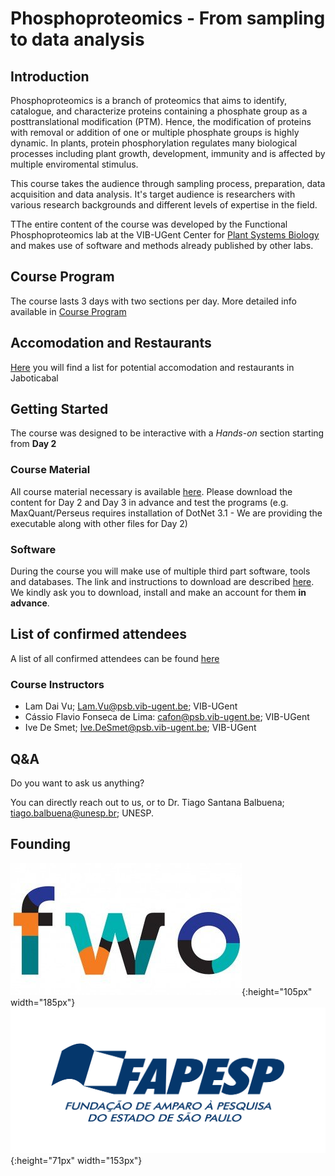 # Phosphoproteomics - From sampling to data analysis
## Introduction

Phosphoproteomics is a branch of proteomics that aims to identify, catalogue, and characterize proteins containing a phosphate group as a posttranslational modification (PTM). Hence, the modification of proteins with removal or addition of one or multiple phosphate groups is highly dynamic. In plants, protein phosphorylation regulates many biological processes including plant growth, development, immunity and is affected by multiple enviromental stimulus. 

This course takes the audience through sampling process, preparation, data acquisition and data analysis. It's target audience is researchers with various research backgrounds and different levels of expertise in the field. 

TThe entire content of the course was developed by the Functional Phosphoproteomics lab at the VIB-UGent Center for [Plant Systems Biology](https://www.psb.ugent.be/index.php/groups/functional_phosphoproteomics) and makes use of software and methods already published by other labs.

## Course Program

The course lasts 3 days with two sections per day. More detailed info available in [Course Program](https://cassio-lima.github.io/Phosphoproteomics_course_Jaboticabal-2022/course_program)

## Accomodation and Restaurants

[Here](https://cassio-lima.github.io/Phosphoproteomics_course_Jaboticabal-2022/Estadia_alimentacao) you will find a list for potential accomodation and restaurants in Jaboticabal 


## Getting Started

The course was designed to be interactive with a *Hands-on* section starting from **Day 2**

### Course Material


All course material necessary is available [here](https://floppy.psb.ugent.be/index.php/s/l8LuLnF1ck4wUtN). Please download the content for Day 2 and Day 3 in advance and test the programs (e.g. MaxQuant/Perseus requires installation of DotNet 3.1 - We are providing the executable along with other files for Day 2)

### Software

During the course you will make use of multiple third part software, tools and databases. The link and instructions to download are described [here](https://cassio-lima.github.io/Phosphoproteomics_course_Jaboticabal-2022/Links). We kindly ask you to download, install and make an account for them **in advance**. 

## List of confirmed attendees 

A list of all confirmed attendees can be found [here](https://cassio-lima.github.io/Phosphoproteomics_course_Jaboticabal-2022/Confirmed_attendees)

### Course Instructors

  -  Lam Dai Vu; [Lam.Vu@psb.vib-ugent.be](Lam.Vu@psb.vib-ugent.be); VIB-UGent
  - Cássio Flavio Fonseca de Lima: [cafon@psb.vib-ugent.be](cafon@psb.vib-ugent.be); VIB-UGent
  - Ive De Smet; [Ive.DeSmet@psb.vib-ugent.be](Ive.DeSmet@psb.vib-ugent.be); VIB-UGent

## Q&A

Do you want to ask us anything?

You can directly reach out to us, or to Dr. Tiago Santana Balbuena; [tiago.balbuena@unesp.br](tiago.balbuena@unesp.br); UNESP.

## Founding

![FWO](/images/fwo.jpg){:height="105px" width="185px"}![FAPESP](/images/fapesp.jpg){:height="71px" width="153px"}


